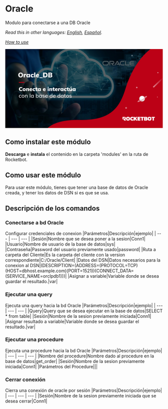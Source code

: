 # Oracle
  
Modulo para conectarse a una DB Oracle  

*Read this in other languages: [English](Manual_Oracle.md), [Español](Manual_Oracle.es.md).*

*[How to use](how_to_use.md)*
  
![banner](/docs/imgs/Banner_Oracle.png)
## Como instalar este módulo
  
__Descarga__ e __instala__ el contenido en la carpeta 'modules' en la ruta de Rocketbot.  




## Como usar este módulo
Para usar este módulo, tienes que tener una base de datos de Oracle creada, y tener los datos de DSN si es que se usa.


## Descripción de los comandos

### Conectarse a bd Oracle
  
Configurar credenciales de conexion
|Parámetros|Descripción|ejemplo|
| --- | --- | --- |
|Sesión|Nombre que se desea poner a la sesion|Conn1|
|Usuario|Nombre de usuario de la base de datos|sys|
|Contraseña|Password del usuario previamente usado|password|
|Ruta a carpeta del Cliente|Es la carpeta del cliente con la version correspondiente|C:/Oracle/Client|
|Datos del DSN|Datos necesarios para la conexion al DSN|(DESCRIPTION=(ADDRESS=(PROTOCOL=TCP)(HOST=dbhost.example.com)(PORT=1521))(CONNECT_DATA=(SERVICE_NAME=orclpdb1)))|
|Asignar a variable|Variable donde se desea guardar el resultado.|var|

### Ejecutar una query
  
Ejecuta una query hacia la bd Oracle
|Parámetros|Descripción|ejemplo|
| --- | --- | --- |
|Query|Query que se desea ejecutar en la base de datos|SELECT * from table|
|Sesión|Nombre de la sesion previamente iniciada|Conn1|
|Asignar resultado a variable|Variable donde se desea guardar el resultado.|var|

### Ejecutar una procedure
  
Ejecuta una procedure hacia la bd Oracle
|Parámetros|Descripción|ejemplo|
| --- | --- | --- |
|Nombre del procedure|Nombre dado al procedure en la base de datos|get_order|
|Sesión|Nombre de la sesion previamente iniciada|Conn1|
|Parámetros del Procedure|||

### Cerrar conexión
  
Cierra una conexión de oracle por sesión
|Parámetros|Descripción|ejemplo|
| --- | --- | --- |
|Sesión|Nombre de la sesion previamente iniciada que se desea cerrar|Conn1|

